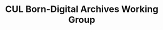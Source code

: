 ---
layout: default
title: CUL Born-Digital Archives Working Group
nav_order: 3
parent: Research and Outreach
has_children: true
has_toc: no

---